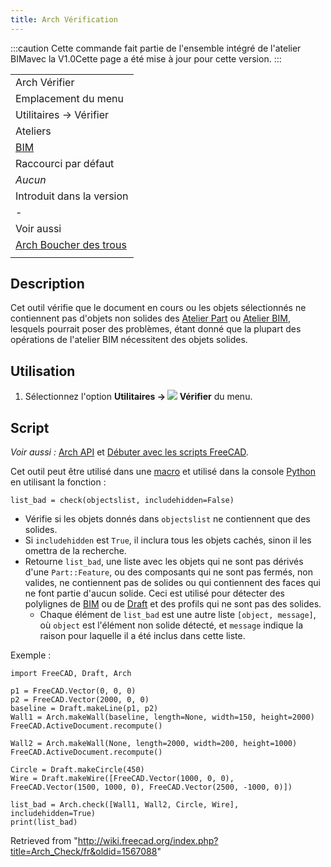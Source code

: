 ```yaml
---
title: Arch Vérification
---
```

:::caution
Cette commande fait partie de l'ensemble intégré de l'atelier BIMavec la V1.0Cette page a été mise à jour pour cette version.
:::

|  |
| --- |
| Arch Vérifier |
| Emplacement du menu |
| Utilitaires → Vérifier |
| Ateliers |
| [BIM](/BIM_Workbench/fr "BIM Workbench/fr") |
| Raccourci par défaut |
| *Aucun* |
| Introduit dans la version |
| - |
| Voir aussi |
| [Arch Boucher des trous](/Arch_CloseHoles/fr "Arch CloseHoles/fr") |
|  |

## Description

Cet outil vérifie que le document en cours ou les objets sélectionnés ne contiennent pas d'objets non solides des [Atelier Part](/Part_Workbench/fr "Part Workbench/fr") ou [Atelier BIM](/BIM_Workbench/fr "BIM Workbench/fr"), lesquels pourrait poser des problèmes, étant donné que la plupart des opérations de l'atelier BIM nécessitent des objets solides.

## Utilisation

1. Sélectionnez l'option **Utilitaires → ![](/images/Arch_Check.svg) Vérifier** du menu.

## Script

*Voir aussi :* [Arch API](/Arch_API/fr "Arch API/fr") et [Débuter avec les scripts FreeCAD](/FreeCAD_Scripting_Basics/fr "FreeCAD Scripting Basics/fr").

Cet outil peut être utilisé dans une [macro](/Macros/fr "Macros/fr") et utilisé dans la console [Python](/Python/fr "Python/fr") en utilisant la fonction :

```
list_bad = check(objectslist, includehidden=False)

```

* Vérifie si les objets donnés dans `objectslist` ne contiennent que des solides.
* Si `includehidden` est `True`, il inclura tous les objets cachés, sinon il les omettra de la recherche.
* Retourne `list_bad`, une liste avec les objets qui ne sont pas dérivés d'une `Part::Feature`, ou des composants qui ne sont pas fermés, non valides, ne contiennent pas de solides ou qui contiennent des faces qui ne font partie d'aucun solide. Ceci est utilisé pour détecter des polylignes de [BIM](/BIM_Workbench/fr "BIM Workbench/fr") ou de [Draft](/Draft_Workbench/fr "Draft Workbench/fr") et des profils qui ne sont pas des solides.
  + Chaque élément de `list_bad` est une autre liste `[object, message]`, où `object` est l'élément non solide détecté, et `message` indique la raison pour laquelle il a été inclus dans cette liste.

Exemple :

```
import FreeCAD, Draft, Arch

p1 = FreeCAD.Vector(0, 0, 0)
p2 = FreeCAD.Vector(2000, 0, 0)
baseline = Draft.makeLine(p1, p2)
Wall1 = Arch.makeWall(baseline, length=None, width=150, height=2000)
FreeCAD.ActiveDocument.recompute()

Wall2 = Arch.makeWall(None, length=2000, width=200, height=1000)
FreeCAD.ActiveDocument.recompute()

Circle = Draft.makeCircle(450)
Wire = Draft.makeWire([FreeCAD.Vector(1000, 0, 0), FreeCAD.Vector(1500, 1000, 0), FreeCAD.Vector(2500, -1000, 0)])

list_bad = Arch.check([Wall1, Wall2, Circle, Wire], includehidden=True)
print(list_bad)

```

Retrieved from "<http://wiki.freecad.org/index.php?title=Arch_Check/fr&oldid=1567088>"